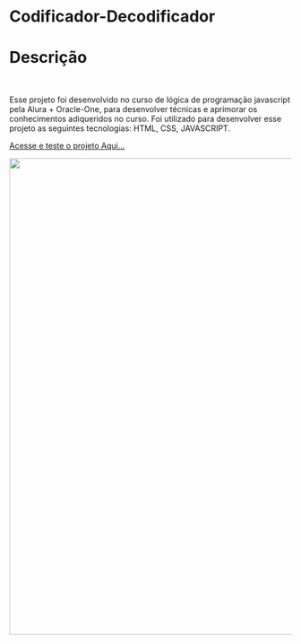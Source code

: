 # Codificador-Decodificador

<h1>Descrição</h1>
<br>
<p>
 Esse projeto foi desenvolvido no curso de lógica de programação javascript pela Alura + Oracle-One, para desenvolver técnicas e 
 aprimorar os conhecimentos adiqueridos no curso.
 Foi utilizado para desenvolver esse projeto as seguintes tecnologias: HTML, CSS, JAVASCRIPT.
</p>

 <a href="https://jesiel-silva.github.io/Codificador-Decodificador/" target="_blank">Acesse e teste o projeto Aqui...</a>

<div>
  <img src="https://user-images.githubusercontent.com/90517279/210107160-9fad590d-76c8-4b85-894a-f2822b600472.PNG" width="850px">
</div>
